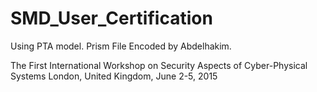 # SMD_User_Certification

Using PTA model. 
Prism File Encoded by Abdelhakim.


The First International Workshop on Security Aspects of Cyber-Physical Systems
London, United Kingdom, June 2-5, 2015

